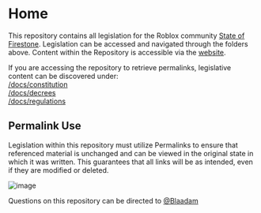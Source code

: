 # Home

This repository contains all legislation for the Roblox community [State of Firestone](https://www.roblox.com/communities/2803360/State-of-Firestone). Legislation can be accessed and navigated through the folders above.
Content within the Repository is accessible via the [website](https://blaadam.github.io/Firestone-Legislation/).

If you are accessing the repository to retrieve permalinks, legislative content can be discovered under:  
[/docs/constitution](https://github.com/tkufi/Firestone-Legislation/tree/main/docs/constitution)  
[/docs/decrees](https://github.com/tkufi/Firestone-Legislation/tree/main/docs/decrees)  
[/docs/regulations](https://github.com/tkufi/Firestone-Legislation/tree/main/docs/regulations)

## Permalink Use

Legislation within this repository must utilize Permalinks to ensure that referenced material is unchanged and can be viewed in the original state in which it was written. This guarantees that all links will be as intended, even if they are modified or deleted.

![image](https://github.com/TurkuRBLX/TurkuLegislation/assets/170458724/101626e7-fbb3-40e3-a63a-1192ade8ad0a)

Questions on this repository can be directed to [@Blaadam](https://github.com/blaadam)
